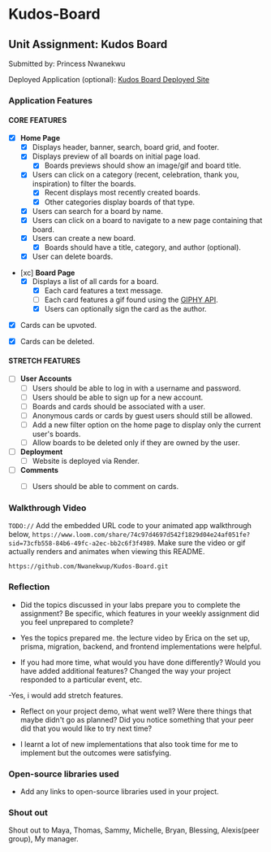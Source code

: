 # Kudos-Board

## Unit Assignment: Kudos Board

Submitted by: Princess Nwanekwu

Deployed Application (optional): [Kudos Board Deployed Site](ADD_LINK_HERE)

### Application Features

#### CORE FEATURES

- [x] **Home Page**
  - [x] Displays header, banner, search, board grid, and footer.
  - [x] Displays preview of all boards on initial page load.
    - [x] Boards previews should show an image/gif and board title.
  - [x] Users can click on a category (recent, celebration, thank you, inspiration) to filter the boards.
    - [x] Recent displays most recently created boards.
    - [x] Other categories display boards of that type.
  - [x] Users can search for a board by name.
  - [x] Users can click on a board to navigate to a new page containing that board.
  - [x] Users can create a new board.
    - [x] Boards should have a title, category, and author (optional).
  - [x] User can delete boards.
  
- [xc] **Board Page**
  - [x] Displays a list of all cards for a board.
    -  [x] Each card features a text message.
    -  [ ] Each card features a gif found using the [GIPHY API](https://developers.giphy.com/docs/api/).
    -  [x] Users can optionally sign the card as the author.  
-   [x] Cards can be upvoted.
-   [x] Cards can be deleted.


#### STRETCH FEATURES


- [ ] **User Accounts**
  - [ ] Users should be able to log in with a username and password.
  - [ ] Users should be able to sign up for a new account.
  - [ ]  Boards and cards should be associated with a user.
    - [ ]  Anonymous cards or cards by guest users should still be allowed.
  - [ ] Add a new filter option on the home page to display only the current user's boards.
  - [ ] Allow boards to be deleted only if they are owned by the user.
- [ ] **Deployment**
  - [ ] Website is deployed via Render.
- [ ] **Comments**
  - [ ] Users should be able to comment on cards.


### Walkthrough Video

`TODO://` Add the embedded URL code to your animated app walkthrough below, `https://www.loom.com/share/74c97d4697d542f1829d04e24af051fe?sid=73cfb558-84b6-49fc-a2ec-bb2c6f3f4989`. Make sure the video or gif actually renders and animates when viewing this README. 

`https://github.com/Nwanekwup/Kudos-Board.git`

### Reflection

* Did the topics discussed in your labs prepare you to complete the assignment? Be specific, which features in your weekly assignment did you feel unprepared to complete?
- Yes the topics prepared me. the lecture video by Erica on the set up, prisma, migration, backend, and frontend implementations were helpful.

* If you had more time, what would you have done differently? Would you have added additional features? Changed the way your project responded to a particular event, etc.
  
-Yes, i would add stretch features.

* Reflect on your project demo, what went well? Were there things that maybe didn't go as planned? Did you notice something that your peer did that you would like to try next time?

- I learnt a lot of new implementations that also took time for me to implement but the outcomes were satisfying.

### Open-source libraries used

- Add any links to open-source libraries used in your project.

### Shout out

Shout out to Maya, Thomas, Sammy, Michelle, Bryan, Blessing, Alexis(peer group), My manager.
